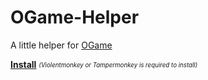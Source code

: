 # OGame-Helper

A little helper for [OGame](https://lobby.ogame.gameforge.com)

**[Install](https://github.com/MrBurrBurr/OGame-Helper/raw/main/code.user.js)**
<sub><sup>*(Violentmonkey or Tampermonkey is required to install)*</sup></sub>
